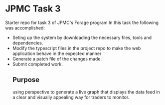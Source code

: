 # JPMC Task 3
Starter repo for task 3 of JPMC's Forage program
 In this task the following was accomplished:
- Seting up the system by downloading the necessary files, tools and dependencies.
- Modify the typescript files in the project repo to make the web application behave in the expected manner
- Generate a patch file of the changes made.
- Submit completed work.
  ## Purpose
   using perspective to generate a live graph that displays the data feed in a clear and visually appealing way for traders to monitor.
